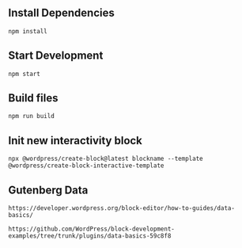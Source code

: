 ## Install Dependencies

`npm install`

## Start Development

`npm start`

## Build files

`npm run build`

## Init new interactivity block

`npx @wordpress/create-block@latest blockname --template @wordpress/create-block-interactive-template`

## Gutenberg Data

`https://developer.wordpress.org/block-editor/how-to-guides/data-basics/`

`https://github.com/WordPress/block-development-examples/tree/trunk/plugins/data-basics-59c8f8`
